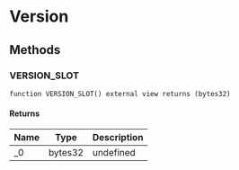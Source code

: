 # Version









## Methods

### VERSION_SLOT

```solidity
function VERSION_SLOT() external view returns (bytes32)
```






#### Returns

| Name | Type | Description |
|---|---|---|
| _0 | bytes32 | undefined |




